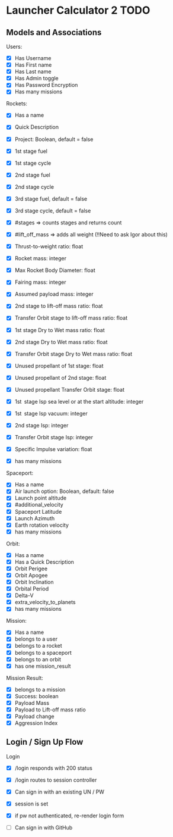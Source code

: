 # Launcher Calculator 2 TODO

## Models and Associations

Users:

- [x] Has Username
- [x] Has First name
- [x] Has Last name
- [x] Has Admin toggle
- [x] Has Password Encryption
- [x] Has many missions

Rockets:

- [x] Has a name
- [x] Quick Description
- [x] Project: Boolean, default = false
- [x] 1st stage fuel
- [x] 1st stage cycle
- [x] 2nd stage fuel
- [x] 2nd stage cycle
- [x] 3rd stage fuel, default = false
- [x] 3rd stage cycle, default = false

- [x] #stages => counts stages and returns count
- [x] #lift_off_mass => adds all weight (!!Need to ask Igor about this)

- [x] Thrust-to-weight ratio: float
- [x] Rocket mass: integer
- [x] Max Rocket Body Diameter: float
- [x] Fairing mass: integer
- [x] Assumed payload mass: integer
- [x] 2nd stage to lift-off mass ratio: float
- [x] Transfer Orbit stage to lift-off mass ratio: float
- [x] 1st stage Dry to Wet mass ratio: float
- [x] 2nd stage Dry to Wet mass ratio: float
- [x] Transfer Orbit stage Dry to Wet mass ratio: float
- [x] Unused propellant of 1st stage: float
- [x] Unused propellant of 2nd stage: float
- [x] Unused propellant Transfer Orbit stage: float
- [x] 1st stage Isp sea level or at the start altitude: integer
- [x] 1st stage Isp vacuum: integer
- [x] 2nd stage Isp: integer
- [x] Transfer Orbit stage Isp: integer
- [x] Specific Impulse variation: float
- [x] has many missions

Spaceport:

- [x] Has a name
- [x] Air launch option: Boolean, default: false
- [x] Launch point altitude
- [x] #additional_velocity
- [x] Spaceport Latitude
- [x] Launch Azimuth
- [x] Earth rotation velocity
- [x] has many missions

Orbit:

- [x] Has a name
- [x] Has a Quick Description
- [x] Orbit Perigee
- [x] Orbit Apogee
- [x] Orbit Inclination
- [x] Orbital Period
- [x] Delta-V
- [x] extra_velocity_to_planets
- [x] has many missions

Mission:

- [x] Has a name
- [x] belongs to a user
- [x] belongs to a rocket
- [x] belongs to a spaceport
- [x] belongs to an orbit
- [x] has one mission_result

Mission Result:

- [x] belongs to a mission
- [x] Success: boolean
- [x] Payload Mass
- [x] Payload to Lift-off mass ratio
- [x] Payload change
- [x] Aggression Index

## Login / Sign Up Flow

Login

- [x] /login responds with 200 status
- [x] /login routes to session controller
- [x] Can sign in with an existing UN / PW
- [x] session is set
- [x] if pw not authenticated, re-render login form

- [ ] Can sign in with GitHub
